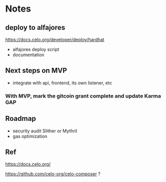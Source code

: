 # Notes

## deploy to alfajores

https://docs.celo.org/developer/deploy/hardhat

- alfajores deploy script
- documentation

## Next steps on MVP
- integrate with api, frontend, its own listener, etc

### With MVP, mark the gitcoin grant complete and update Karma GAP

## Roadmap
- security audit Slither or Mythril
- gas optimization

## Ref
https://docs.celo.org/

https://github.com/celo-org/celo-composer ?